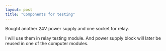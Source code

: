 ```yaml
---
layout: post
title: "Components for testing"
---
```


Bought another 24V power supply and one socket for relay.

I will use them in relay testing module. And power supply block will later be reused in one of the computer modules.

